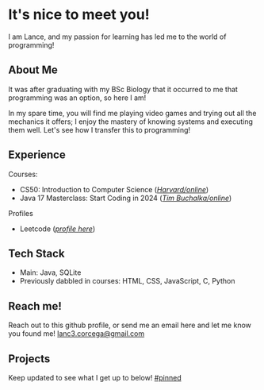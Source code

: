 <!-- 😎 Hi, I’m @LanCorC
- 👀 I’m interested in seeing how far I can go with coding professionally, as a self-taught programmer.
- 🌱 I’m currently learning how to apply Java to the first ever projects I will make!
- 💞️ I’m looking to collaborate on whatever new opportunities will help me grow as a developer 🌴
- 📫 How to reach me: Please feel free to get in touch! lanc3.corcega@gmail.com
-->
<!---
LanCorC/LanCorC is a ✨ special ✨ repository because its `README.md` (this file) appears on your GitHub profile.
You can click the Preview link to take a look at your changes.
--->
# It's nice to meet you!
I am Lance, and my passion for learning has led me to the world of programming! 

## About Me 
It was after graduating with my BSc Biology that it occurred to me that programming was an option, so here I am! 

In my spare time, you will find me playing video games and trying out all the mechanics it offers; I enjoy the mastery of knowing systems and executing them well. Let's see how I transfer this to programming!
## Experience
Courses:
* CS50: Introduction to Computer Science (_[Harvard/online](https://www.edx.org/learn/computer-science/harvard-university-cs50-s-introduction-to-computer-science)_)
* Java 17 Masterclass: Start Coding in 2024 (_[Tim Buchalka/online](https://www.udemy.com/course/java-the-complete-java-developer-course/?couponCode=SEPTSTACK24A)_)

Profiles
* Leetcode (_[profile here](https://leetcode.com/u/LanCorC/)_)
## Tech Stack
* Main: Java, SQLite
* Previously dabbled in courses: HTML, CSS, JavaScript, C, Python
## Reach me!
Reach out to this github profile, or send me an email here and let me know you found me! lanc3.corcega@gmail.com
## Projects
Keep updated to see what I get up to below! [#pinned](https://github.com/LanCorC)
